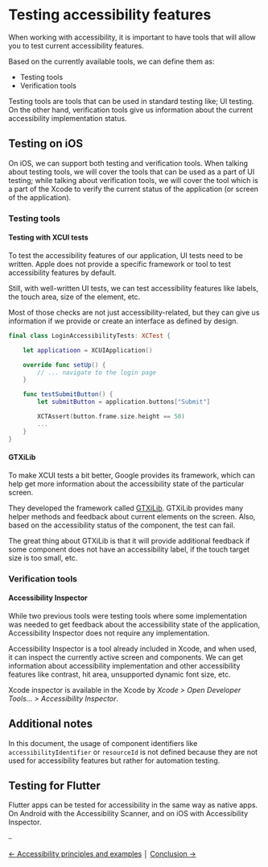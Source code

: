 # Testing accessibility features

When working with accessibility, it is important to have tools that will allow you to test current accessibility features.

Based on the currently available tools, we can define them as:

* Testing tools
* Verification tools

Testing tools are tools that can be used in standard testing like; UI testing. On the other hand, verification tools give us information about the current accessibility implementation status.

## Testing on iOS

On iOS, we can support both testing and verification tools. When talking about testing tools, we will cover the tools that can be used as a part of UI testing; while talking about verification tools, we will cover the tool which is a part of the Xcode to verify the current status of the application (or screen of the application).

### Testing tools

#### Testing with XCUI tests

To test the accessibility features of our application, UI tests need to be written. Apple does not provide a specific framework or tool to test accessibility features by default.

Still, with well-written UI tests, we can test accessibility features like labels, the touch area, size of the element, etc.

Most of those checks are not just accessibility-related, but they can give us information if we provide or create an interface as defined by design.

```swift
final class LoginAccessibilityTests: XCTest {

    let applicatioon = XCUIApplication()

    override func setUp() {
        // ... navigate to the login page
    }

    func testSubmitButton() {
        let submitButton = application.buttons["Submit"]

        XCTAssert(button.frame.size.height == 50)
        ...
    }
}
```

#### GTXiLib

To make XCUI tests a bit better, Google provides its framework, which can help get more information about the accessibility state of the particular screen.

They developed the framework called [GTXiLib](https://github.com/google/GTXiLib). GTXiLib provides many helper methods and feedback about current elements on the screen. Also, based on the accessibility status of the component, the test can fail.

The great thing about GTXiLib is that it will provide additional feedback if some component does not have an accessibility label, if the touch target size is too small, etc.

### Verification tools

#### Accessibility Inspector

While two previous tools were testing tools where some implementation was needed to get feedback about the accessibility state of the application, Accessibility Inspector does not require any implementation.

Accessibility Inspector is a tool already included in Xcode, and when used, it can inspect the currently active screen and components. We can get information about accessibility implementation and other accessibility features like contrast, hit area, unsupported dynamic font size, etc.

Xcode inspector is available in the Xcode by _Xcode > Open Developer Tools... > Accessibility Inspector_.

## Additional notes

In this document, the usage of component identifiers like `accessibilityIdentifier` or `resourceId` is not defined because they are not used for accessibility features but rather for automation testing.

## Testing for Flutter

Flutter apps can be tested for accessibility in the same way as native apps.
On Android with the Accessibility Scanner, and on iOS with Accessibility Inspector.

⎯

[← Accessibility principles and examples](../guidelines/principles/accessibility_principles_and_examples.md "Accessibility principles and examples")
│
[Conclusion →](../general/conclusion.md "Conclusion")

